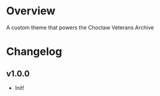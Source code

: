 # Overview

A custom theme that powers the Choctaw Veterans Archive

# Changelog

## v1.0.0

-   Init!
